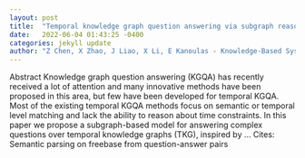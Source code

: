 ```yaml
---
layout: post
title:  "Temporal knowledge graph question answering via subgraph reasoning"
date:   2022-06-04 01:43:25 -0400
categories: jekyll update
author: "Z Chen, X Zhao, J Liao, X Li, E Kanoulas - Knowledge-Based Systems, 2022"
---
```

Abstract Knowledge graph question answering (KGQA) has recently received a lot of attention and many innovative methods have been proposed in this area, but few have been developed for temporal KGQA. Most of the existing temporal KGQA methods focus on semantic or temporal level matching and lack the ability to reason about time constraints. In this paper we propose a subgraph-based model for answering complex questions over temporal knowledge graphs (TKG), inspired by … Cites: ‪Semantic parsing on freebase from question-answer pairs‬